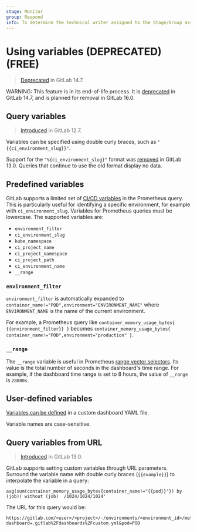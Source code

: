 ```yaml
---
stage: Monitor
group: Respond
info: To determine the technical writer assigned to the Stage/Group associated with this page, see https://about.gitlab.com/handbook/product/ux/technical-writing/#assignments
---
```


# Using variables (DEPRECATED) **(FREE)**

> [Deprecated](https://gitlab.com/gitlab-org/gitlab/-/issues/346541) in GitLab 14.7.

WARNING:
This feature is in its end-of-life process. It is [deprecated](https://gitlab.com/gitlab-org/gitlab/-/issues/346541)
in GitLab 14.7, and is planned for removal in GitLab 16.0.

## Query variables

> [Introduced](https://gitlab.com/gitlab-org/gitlab/-/merge_requests/20793) in GitLab 12.7.

Variables can be specified using double curly braces, such as `"{{ci_environment_slug}}"`.

Support for the `"%{ci_environment_slug}"` format was
[removed](https://gitlab.com/gitlab-org/gitlab/-/merge_requests/31581) in GitLab 13.0.
Queries that continue to use the old format display no data.

## Predefined variables

GitLab supports a limited set of [CI/CD variables](../../../ci/variables/index.md)
in the Prometheus query. This is particularly useful for identifying a specific
environment, for example with `ci_environment_slug`. Variables for Prometheus queries
must be lowercase. The supported variables are:

- `environment_filter`
- `ci_environment_slug`
- `kube_namespace`
- `ci_project_name`
- `ci_project_namespace`
- `ci_project_path`
- `ci_environment_name`
- `__range`

### `environment_filter`

`environment_filter` is automatically expanded to `container_name!="POD",environment="ENVIRONMENT_NAME"`
where `ENVIRONMENT_NAME` is the name of the current environment.

For example, a Prometheus query like `container_memory_usage_bytes{ {{environment_filter}} }`
becomes `container_memory_usage_bytes{ container_name!="POD",environment="production" }`.

### `__range`

The `__range` variable is useful in Prometheus
[range vector selectors](https://prometheus.io/docs/prometheus/latest/querying/basics/#range-vector-selectors).
Its value is the total number of seconds in the dashboard's time range.
For example, if the dashboard time range is set to 8 hours, the value of
`__range` is `28800s`.

## User-defined variables

[Variables can be defined](../../../operations/metrics/dashboards/yaml.md#templating-templating-properties) in a custom dashboard YAML file.

Variable names are case-sensitive.

## Query variables from URL

> [Introduced](https://gitlab.com/gitlab-org/gitlab/-/issues/214500) in GitLab 13.0.

GitLab supports setting custom variables through URL parameters. Surround the variable
name with double curly braces (`{{example}}`) to interpolate the variable in a query:

```plaintext
avg(sum(container_memory_usage_bytes{container_name!="{{pod}}"}) by (job)) without (job)  /1024/1024/1024'
```

The URL for this query would be:

```plaintext
https://gitlab.com/<user>/<project>/-/environments/<environment_id>/metrics?dashboard=.gitlab%2Fdashboards%2Fcustom.yml&pod=POD
```
